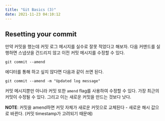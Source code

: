 ```yaml
---
title: "Git Basics (3)"
date: 2021-11-23 04:10:12
---
```


## Resetting your commit
만약 커밋을 했는데 커밋 로그 메시지를 실수로 잘못 적었다고 해보자. 다음 커맨드를 실행하면 스냅샷을 건드리지 않고 이전 커밋 메시지를 수정할 수 있다.

```
git commit --amend
```

에디터를 통해 하고 싶지 않다면 다음과 같이 쓰면 된다.
```
git commit --amend -m "Updated log message"
```

커밋 메시지뿐만 아니라 커밋 또한 `amend` flag를 사용하여 수정할 수 있다. 가장 최근의 커밋이 수정될 수 있다. 그리고 이는 새로운 커밋을 만드는 것보다 낫다.

**NOTE**: 커밋을 amend하면 커밋 자체가 새로운 커밋으로 교체된다 - 새로운 해시 값으로 바뀐다. (커밋 timestamp가 고려되기 때문에)

